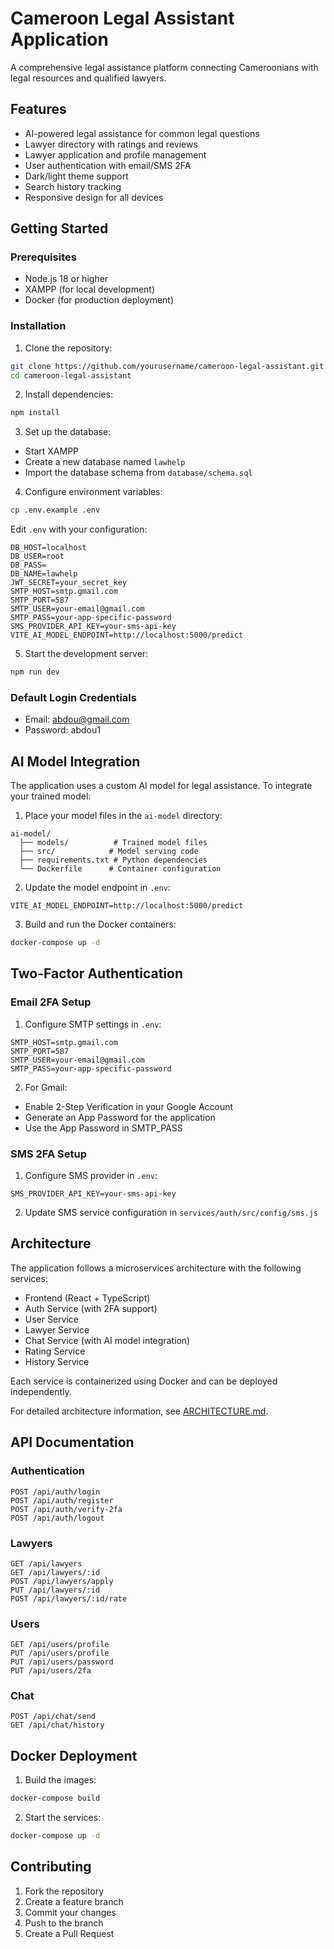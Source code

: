 # Cameroon Legal Assistant Application

A comprehensive legal assistance platform connecting Cameroonians with legal resources and qualified lawyers.

## Features

- AI-powered legal assistance for common legal questions
- Lawyer directory with ratings and reviews
- Lawyer application and profile management
- User authentication with email/SMS 2FA
- Dark/light theme support
- Search history tracking
- Responsive design for all devices

## Getting Started

### Prerequisites

- Node.js 18 or higher
- XAMPP (for local development)
- Docker (for production deployment)

### Installation

1. Clone the repository:
```bash
git clone https://github.com/yourusername/cameroon-legal-assistant.git
cd cameroon-legal-assistant
```

2. Install dependencies:
```bash
npm install
```

3. Set up the database:
- Start XAMPP
- Create a new database named `lawhelp`
- Import the database schema from `database/schema.sql`

4. Configure environment variables:
```bash
cp .env.example .env
```

Edit `.env` with your configuration:
```
DB_HOST=localhost
DB_USER=root
DB_PASS=
DB_NAME=lawhelp
JWT_SECRET=your_secret_key
SMTP_HOST=smtp.gmail.com
SMTP_PORT=587
SMTP_USER=your-email@gmail.com
SMTP_PASS=your-app-specific-password
SMS_PROVIDER_API_KEY=your-sms-api-key
VITE_AI_MODEL_ENDPOINT=http://localhost:5000/predict
```

5. Start the development server:
```bash
npm run dev
```

### Default Login Credentials

- Email: abdou@gmail.com
- Password: abdou1

## AI Model Integration

The application uses a custom AI model for legal assistance. To integrate your trained model:

1. Place your model files in the `ai-model` directory:
```
ai-model/
  ├── models/          # Trained model files
  ├── src/            # Model serving code
  ├── requirements.txt # Python dependencies
  └── Dockerfile      # Container configuration
```

2. Update the model endpoint in `.env`:
```
VITE_AI_MODEL_ENDPOINT=http://localhost:5000/predict
```

3. Build and run the Docker containers:
```bash
docker-compose up -d
```

## Two-Factor Authentication

### Email 2FA Setup

1. Configure SMTP settings in `.env`:
```
SMTP_HOST=smtp.gmail.com
SMTP_PORT=587
SMTP_USER=your-email@gmail.com
SMTP_PASS=your-app-specific-password
```

2. For Gmail:
- Enable 2-Step Verification in your Google Account
- Generate an App Password for the application
- Use the App Password in SMTP_PASS

### SMS 2FA Setup

1. Configure SMS provider in `.env`:
```
SMS_PROVIDER_API_KEY=your-sms-api-key
```

2. Update SMS service configuration in `services/auth/src/config/sms.js`

## Architecture

The application follows a microservices architecture with the following services:

- Frontend (React + TypeScript)
- Auth Service (with 2FA support)
- User Service
- Lawyer Service
- Chat Service (with AI model integration)
- Rating Service
- History Service

Each service is containerized using Docker and can be deployed independently.

For detailed architecture information, see [ARCHITECTURE.md](ARCHITECTURE.md).

## API Documentation

### Authentication

```
POST /api/auth/login
POST /api/auth/register
POST /api/auth/verify-2fa
POST /api/auth/logout
```

### Lawyers

```
GET /api/lawyers
GET /api/lawyers/:id
POST /api/lawyers/apply
PUT /api/lawyers/:id
POST /api/lawyers/:id/rate
```

### Users

```
GET /api/users/profile
PUT /api/users/profile
PUT /api/users/password
PUT /api/users/2fa
```

### Chat

```
POST /api/chat/send
GET /api/chat/history
```

## Docker Deployment

1. Build the images:
```bash
docker-compose build
```

2. Start the services:
```bash
docker-compose up -d
```

## Contributing

1. Fork the repository
2. Create a feature branch
3. Commit your changes
4. Push to the branch
5. Create a Pull Request

